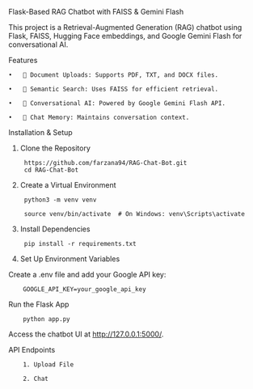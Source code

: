 Flask-Based RAG Chatbot with FAISS & Gemini Flash

This project is a Retrieval-Augmented Generation (RAG) chatbot using Flask, FAISS, Hugging Face embeddings, and Google Gemini Flash for conversational AI.

Features

	•	📂 Document Uploads: Supports PDF, TXT, and DOCX files.
 
	•	🔎 Semantic Search: Uses FAISS for efficient retrieval.
 
	•	🤖 Conversational AI: Powered by Google Gemini Flash API.
 
	•	💾 Chat Memory: Maintains conversation context.

Installation & Setup

1. Clone the Repository

		https://github.com/farzana94/RAG-Chat-Bot.git
		cd RAG-Chat-Bot

2. Create a Virtual Environment

		python3 -m venv venv

		source venv/bin/activate  # On Windows: venv\Scripts\activate

3. Install Dependencies

		pip install -r requirements.txt

4. Set Up Environment Variables

Create a .env file and add your Google API key:

		GOOGLE_API_KEY=your_google_api_key

Run the Flask App

		python app.py

Access the chatbot UI at http://127.0.0.1:5000/.

API Endpoints

		1. Upload File

		2. Chat
